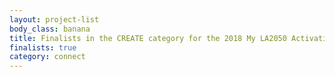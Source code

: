```yaml
---
layout: project-list
body_class: banana
title: Finalists in the CREATE category for the 2018 My LA2050 Activation Challenge
finalists: true
category: connect
---
```

